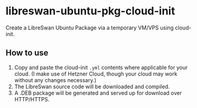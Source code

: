 # libreswan-ubuntu-pkg-cloud-init
Create a LibreSwan Ubuntu Package via a temporary VM/VPS using cloud-init.

## How to use
1. Copy and paste the cloud-init `.yml` contents where applicable for your cloud.  (I make use of Hetzner Cloud, though your cloud may work without any changes necessary.)
2. The LibreSwan source code will be downloaded and compiled.
3. A .DEB package will be generated and served up for download over HTTP/HTTPS.
